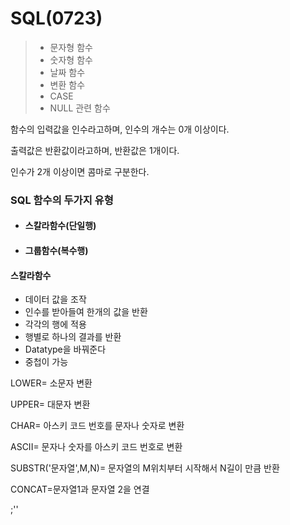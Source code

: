 # SQL(0723)

> -  문자형 함수
> - 숫자형 함수
> - 날짜 함수
> - 변환 함수
> - CASE
> - NULL 관련 함수

함수의 입력값을 인수라고하며, 인수의 개수는 0개 이상이다.

출력값은 반환값이라고하며, 반환값은 1개이다.

인수가 2개 이상이면 콤마로 구분한다.

### SQL 함수의 두가지 유형

- #### 스칼라함수(단일행)

- #### 그룹함수(복수행)



#### 스칼라함수

- 데이터  값을 조작
- 인수를 받아들여 한개의 값을 반환
- 각각의 행에 적용
- 행별로 하나의 결과를 반환
- Datatype을 바꿔준다
- 중첩이 가능

LOWER= 소문자 변환

UPPER= 대문자 변환

CHAR= 아스키 코드 번호를 문자나 숫자로 변환

ASCII= 문자나 숫자를 아스키 코드 번호로 변환

SUBSTR('문자열',M,N)= 문자열의 M위치부터 시작해서 N길이 만큼 반환

CONCAT=문자열1과 문자열 2을 연결

;''